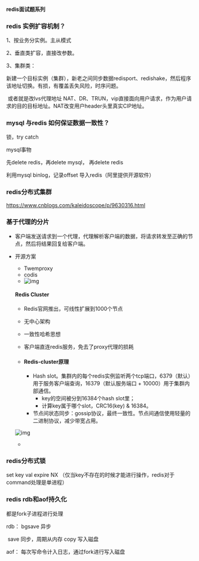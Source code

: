 #### redis面试题系列

### redis 实例扩容机制？

1、按业务分实例。主从模式

2、垂直类扩容，直接改参数。

3、集群类：

​			新建一个目标实例（集群），新老之间同步数据redisport、redishake，然后程序该地址切换。有损，有覆盖丢失风险，时序问题。 

​			或者就是改lvs代理地址  NAT、DR、TRUN，vip直接面向用户请求，作为用户请求的目的目标地址。NAT改变用户header头里真实CIP地址。

### mysql 与redis 如何保证数据一致性？

锁，try catch

mysql事物

先delete redis，再delete mysql， 再delete redis

利用mysql binlog，记录offset 导入redis（阿里提供开源软件）



### redis分布式集群

https://www.cnblogs.com/kaleidoscope/p/9630316.html

### 基于代理的分片

- 客户端发送请求到一个代理，代理解析客户端的数据，将请求转发至正确的节点，然后将结果回复给客户端。

- 开源方案

  - Twemproxy
  - codis
  - ![img](https://upload-images.jianshu.io/upload_images/1521743-5b8e35bb04543259.png)

  #### Redis Cluster

  - Redis官网推出，可线性扩展到1000个节点

  - 无中心架构

  - 一致性哈希思想

  - 客户端直连redis服务，免去了proxy代理的损耗

  - #### Redis-cluster原理

    - Hash slot。集群内的每个redis实例监听两个tcp端口，6379（默认）用于服务客户端查询，16379（默认服务端口 + 10000）用于集群内部通信。
      - key的空间被分到16384个hash slot里；
      - 计算key属于哪个slot，CRC16(key) & 16384。
    - 节点间状态同步：gossip协议，最终一致性。节点间通信使用轻量的二进制协议，减少带宽占用。

  

  ![img](https://upload-images.jianshu.io/upload_images/1521743-158efb87b969a0a8.png)

  

  - 

### redis分布式锁

set key val expire NX （仅当key不存在的时候才能进行操作，redis对于command处理是单进程）

### redis rdb和aof持久化

都是fork子进程进行处理

rdb： bgsave 异步

​          save 同步，周期从内存 copy 写入磁盘

aof： 每次写命令计入日志，通过fork进行写入磁盘






